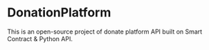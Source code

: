 # DonationPlatform
This is an open-source project of donate platform API built on Smart Contract &amp; Python API.
